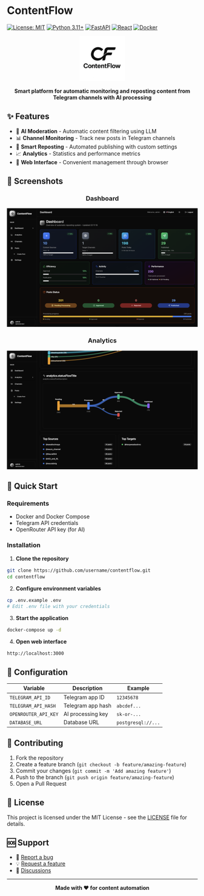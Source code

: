 
# ContentFlow


  [![License: MIT](https://img.shields.io/badge/License-MIT-yellow.svg)](https://opensource.org/licenses/MIT)
  [![Python 3.11+](https://img.shields.io/badge/python-3.11+-blue.svg)](https://www.python.org/downloads/)
  [![FastAPI](https://img.shields.io/badge/FastAPI-0.104+-00a393.svg)](https://fastapi.tiangolo.com/)
  [![React](https://img.shields.io/badge/React-18+-61dafb.svg)](https://reactjs.org/)
  [![Docker](https://img.shields.io/badge/Docker-ready-2496ed.svg)](https://www.docker.com/)

<div align="center">
  <img src="assets/logo-square.png" alt="ContentFlow Logo" width="120" height="120">
  
  **Smart platform for automatic monitoring and reposting content from Telegram channels with AI processing**

</div>

## ✨ Features

- 🤖 **AI Moderation** - Automatic content filtering using LLM
- 📊 **Channel Monitoring** - Track new posts in Telegram channels
- 🎯 **Smart Reposting** - Automated publishing with custom settings
- 📈 **Analytics** - Statistics and performance metrics
- 🔧 **Web Interface** - Convenient management through browser

## 📸 Screenshots

<div align="center">
  
### Dashboard
<img src="assets/dashboard.png" alt="ContentFlow Dashboard" width="600">

### Analytics
<img src="assets/analytics.png" alt="ContentFlow Analytics" width="600">

</div>

## 🚀 Quick Start

### Requirements
- Docker and Docker Compose
- Telegram API credentials
- OpenRouter API key (for AI)

### Installation

1. **Clone the repository**
```bash
git clone https://github.com/username/contentflow.git
cd contentflow
```

2. **Configure environment variables**
```bash
cp .env.example .env
# Edit .env file with your credentials
```

3. **Start the application**
```bash
docker-compose up -d
```

4. **Open web interface**
```
http://localhost:3000
```

## 📝 Configuration

| Variable | Description | Example |
|----------|-------------|---------|
| `TELEGRAM_API_ID` | Telegram app ID | `12345678` |
| `TELEGRAM_API_HASH` | Telegram app hash | `abcdef...` |
| `OPENROUTER_API_KEY` | AI processing key | `sk-or-...` |
| `DATABASE_URL` | Database URL | `postgresql://...` |

## 🤝 Contributing

1. Fork the repository
2. Create a feature branch (`git checkout -b feature/amazing-feature`)
3. Commit your changes (`git commit -m 'Add amazing feature'`)
4. Push to the branch (`git push origin feature/amazing-feature`)
5. Open a Pull Request

## 📄 License

This project is licensed under the MIT License - see the [LICENSE](LICENSE) file for details.

## 🆘 Support

- 🐛 [Report a bug](https://github.com/username/contentflow/issues)
- 💡 [Request a feature](https://github.com/username/contentflow/issues)
- 💬 [Discussions](https://github.com/username/contentflow/discussions)

---

<div align="center">
  <strong>Made with ❤️ for content automation</strong>
</div>
